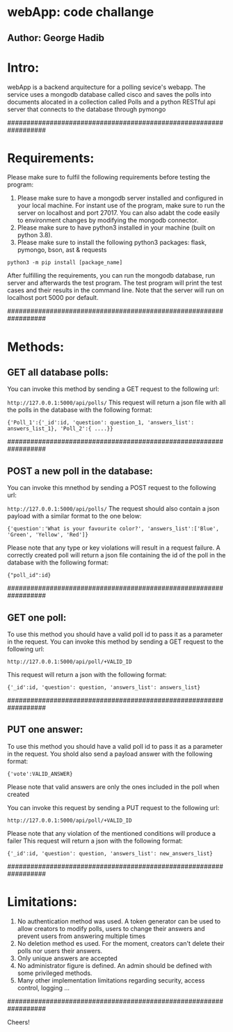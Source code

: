 # webApp: code challange
## Author: George Hadib

# Intro:
webApp is a backend arquitecture for a polling sevice's webapp. The service uses a mongodb database called cisco and saves the polls into documents alocated in a collection called Polls and a python RESTful api server that connects to the database through pymongo

##################################################################

# Requirements:
Please make sure to fulfil the following requirements before testing the program:
1. Please make sure to have a mongodb server installed and configured in your local machine. For instant use of the program, make sure to run the server on localhost and port 27017. You can also adabt the code easily to environment changes by modifying the mongodb connector.
2. Please make sure to have python3 installed in your machine (built on python 3.8).
3. Please make sure to install the following python3 packages: flask, pymongo, bson, ast & requests

`python3 -m pip install [package_name]`


After fulfilling the requirements, you can run the mongodb database, run server and afterwards the test program. The test program will print the test cases and their results in the command line. Note that the server will run on localhost port 5000 por default.

##################################################################

# Methods:
## GET all database polls:
You can invoke this method by sending a GET request to the following url:

`http://127.0.0.1:5000/api/polls/`
This request will return a json file with all the polls in the database with the following format:

`{'Poll_1':{'_id':id, 'question': question_1, 'answers_list': answers_list_1}, 'Poll_2':{ ....}}`

##################################################################

## POST a new poll in the database:
You can invoke this mnethod by sending a POST request to the following url:

`http://127.0.0.1:5000/api/polls/`
The request should also contain a json payload with a similar format to the one below:

`{'question':'What is your favourite color?',
  'answers_list':['Blue',
                  'Green',
                   'Yellow',
                   'Red']}`

Please note that any type or key violations will result in a request failure.
A correctly created poll will return a json file containing the id of the poll in the database with the following format:

`{"poll_id":id}`

##################################################################

## GET one poll:
To use this method you should have a valid poll id to pass it as a parameter in the request. You can invoke this method by sending a GET request to the following url:

`http://127.0.0.1:5000/api/poll/+VALID_ID`

This request will return a json with the following format:

`{'_id':id, 'question': question, 'answers_list': answers_list}`

##################################################################

## PUT one answer:
To use this method you should have a valid poll id to pass it as a parameter in the request. You shold also send a payload answer with the following format:

`{'vote':VALID_ANSWER}`

Please note that valid answers are only the ones included in the poll when created

You can invoke this request by sending a PUT request to the following url:

`http://127.0.0.1:5000/api/poll/+VALID_ID`

Please note that any violation of the mentioned conditions will produce a failer
This request will return a json with the following format:

`{'_id':id, 'question': question, 'answers_list': new_answers_list}`

##################################################################

# Limitations:
1. No authentication method was used. A token generator can be used to allow creators to modify polls, users to change their answers and prevent users from answering multiple times
2. No deletion method es used. For the moment, creators can't delete their polls nor users their answers.
3. Only unique answers are accepted
4. No administrator figure is defined. An admin should be defined with some privileged methods.
5. Many other implementation limitations regarding security, access control, logging ...

##################################################################

Cheers!

